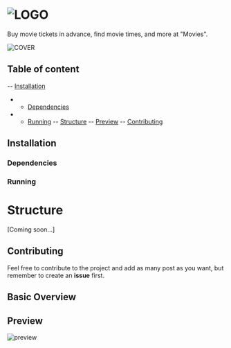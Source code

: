 ![LOGO](https://cdn.rawgit.com/DevWizza/Movies/develop/README/Readme.png?raw=true) 
======================
  
Buy movie tickets in advance, find movie times, and more at "Movies".
  
![COVER](https://cdn.rawgit.com/DevWizza/Movies/develop/README/Cover.png?raw=true)
 
## Table of content
 
-- [Installation](#installation)
-    - [Dependencies](#dependencies)
-    - [Running](#running)
-- [Structure](#structure)
-- [Preview](#preview)
-- [Contributing](#contributing)
 
## Installation
 
### Dependencies 
 
### Running
 
# Structure
 
[Coming soon...]
 
## Contributing

Feel free to contribute to the project and add as many post as you want, but remember to create an <b>issue</b> first.

## Basic Overview
  
## Preview
  
![preview](https://cdn.rawgit.com/DevWizza/Movies/develop/README/Preview.png?raw=true)
